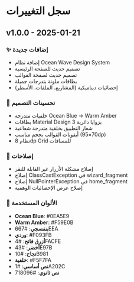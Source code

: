 # سجل التغييرات

## v1.0.0 - 2025-01-21

### ✨ إضافات جديدة
- إضافة نظام Ocean Wave Design System
- تصميم حديث للصفحة الرئيسية
- تصميم حديث لصفحة القوالب
- بطاقات ملونة بتدرجات جميلة
- إحصائيات ديناميكية (المشاريع، الملفات، الأسطر)

### 🎨 تحسينات التصميم
- خلفيات متدرجة Ocean Blue → Warm Amber
- بطاقات Material Design 3 بزوايا دائرية
- شعار التطبيق بخلفية متدرجة شعاعية
- أيقونات القوالب بحجم مناسب (70×95dp)
- نظام 8dp Grid للمسافات

### 🐛 إصلاحات
- إصلاح مشكلة الأزرار غير القابلة للنقر
- إصلاح ClassCastException في wizard_fragment
- إصلاح NullPointerException في home_fragment
- إصلاح عرض الإحصائيات الوهمية

### 🎨 الألوان المستخدمة
- **Ocean Blue**: #0EA5E9
- **Warm Amber**: #F59E0B
- **بنفسجي**: #667EEA
- **وردي**: #F093FB
- **أزرق فاتح**: #4FACFE
- **أخضر**: #43E97B
- **نجاح**: #10B981
- **خلفية**: #F5F7FA
- **نص أساسي**: #1A202C
- **نص ثانوي**: #718096

